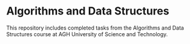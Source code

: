 # Algorithms and Data Structures
This repository includes completed tasks from the Algorithms and Data Structures course at AGH University of Science and Technology.
